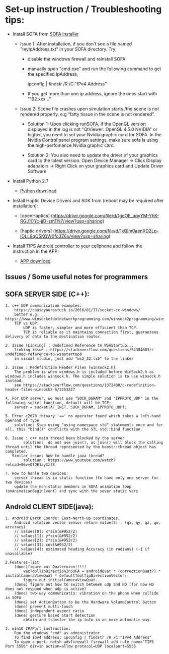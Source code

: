 # Set-up instruction / Troubleshooting tips:

* Install SOFA from [SOFA installer](https://drive.google.com/file/d/1ppqihNhz5A3ceQd1tA7EFj7oaVzfOdth/view?usp=sharing)

    * Issue 1: After installation, if you don't see a file named "myIpAddress.txt" in your SOFA directory. Try:

        * disable the windows firewall and reinstall SOFA

        * manually open "cmd.exe" and run the following command to get the specified IpAddress, 

            ipconfig | findstr /R /C:"IPv4 Address"

        * If you get more than one ip address, ignore the ones start with "192.xxx..."

    * Issue 2: Scene file crashes upon simulation starts /the scene is not rendered properly, e.g “fatty tissue in the scene is not rendered”. 

        * Solution 1: Upon clicking runSOFA, if the OpenGL version displayed in the log is not "QtViewer: OpenGL 4.5.0 NVIDIA" or higher, you need to set your Nvidia graphic card for SOFA. In the Nvidia Control panel program settings, make sure sofa is using the high-perfomance Nvidia graphic card. 

        * Solution 2: You also need to update the driver of your graphics card to the latest version. Open Device Manager -> Click Display adapaters -> Right Click on your graphics card and Update Driver Software
* Install Python 2.7 
    * [Python download](http://www.python.org/downloads/release/python-2718/)

* Install Haptic Device Drivers and SDK from (reboot may be required after installation): 
    
    * [openHaptics] (https://drive.google.com/file/d/1geOE_uqyYM-YhK-RGJ1CYc-jjD-zmTN7/view?usp=sharing)
        
    * [haptic drivers] (https://drive.google.com/file/d/1kQlm0aenXD2Lp-IOLL8qQ5KQW0fo3Z6u/view?usp=sharing)

* Install TIPS Android controller to your cellphone and follow the instruction in the APP: 
    
    * [APP download](https://bitbucket.org/surflab/tips-android-controller/downloads/app-release.apk)




**Issues / Some useful notes for programmers**
------------------------------------------------

## SOFA SERVER SIDE (C++):

    1. c++ UDP communication examples:
    	https://causeyourestuck.io/2016/01/17/socket-cc-windows/
    	better e.g. https://www.winsocketdotnetworkprogramming.com/winsock2programming/winsock2advancedcode1e.html
    	TCP vs UDP: 
    		UDP is faster, simpler and more efficient than TCP. 
    		TCP is reliable as it maintains connection first, guarantees delivery of data to the destination router.

    2. Issue (Linking) : Undefined Reference to WSAStartup...
    	linking issue : https://stackoverflow.com/questions/34384803/c-undefined-reference-to-wsastartup8
    	in visual studio, just add "ws2_32.lib" to the linker

    3. Issue : Redefinition Header Files (winsock2.h)
    	The problem is when windows.h is included before WinSock2.h as windows.h includes winsock.h. The simple solution is to use winsock.h instead.
    	see https://stackoverflow.com/questions/1372480/c-redefinition-header-files-winsock2-h/3253327

    4. For UDP server, we must use "SOCK_DGRAM" and "IPPROTO_UDP" in the following socket function, default will be TCP;
    	server = socket(AF_INET, SOCK_DGRAM, IPPROTO_UDP); 

    5. Error c2678 :binary '==' no operator found which takes a left-hand operand of type
    	solution: Stop using "using namespace std" statements once and for all, this "bind()" conflicts with the STL std::bind function.

    6. Issue : c++ main thread been blocked by the server
    		solution:  do not use join(), as join() will block the calling thread until the thread represented by the boost::thread object has completed.
       Similar issue: how to handle java thread?
       		solution : https://www.youtube.com/watch?reload=9&v=QfQE1ayCzf8

    7. How to hanle two devices:
        server thread is in static function (to have only one server for two devices)
        update the non-static members in SOFA animation loop (onAnimationBeginEvent) and sync with the sever static vars


## Android CLIENT SIDE(java):

    1. Android Earth Coords: East-North-Up coordinates.
        Android rotation vector sensor return value[5] : (qx, qy, qz, qw, accuracy)
        // values[0]: x*sin(&#952/2)
        // values[1]: y*sin(&#952/2)
        // values[2]: z*sin(&#952/2)
        // values[3]: cos(&#952/2)
        // values[4]: estimated heading Accuracy (in radians) (-1 if unavailable)

    2.Features-list
        (done)figure out Quaternion!!!!!
            vecToolTipDirectionInSOFA = androidQuat * (correctionQuat?) * initialCameraViewQuat * defaultToolTipDirectionVector;
            figure out initialCameraViewQuat...
        (done) figure out how to switch between udp and HD (for now HD does not respond when udp is active)
        (done) two-way communicatio: vibration on the phone when collide in SOFA
        (done) set ActionButton to be the Hardware VolumeControl Button
        (done) prevent multi-touch
        (done) independent aspect ratio
        (done) gesture based start detection
            obtain and transfer the ip info in an more automatic way.

    3. win10 IP/Port instruction:
        Run the windows "cmd" as administrator
        To find ipv4 address: ipconfig | findstr /R /C:"IPv4 Address"
        To open a port: netsh advfirewall firewall add rule name="TIPS Port 5556" dir=in action=allow protocol=UDP localport=5556